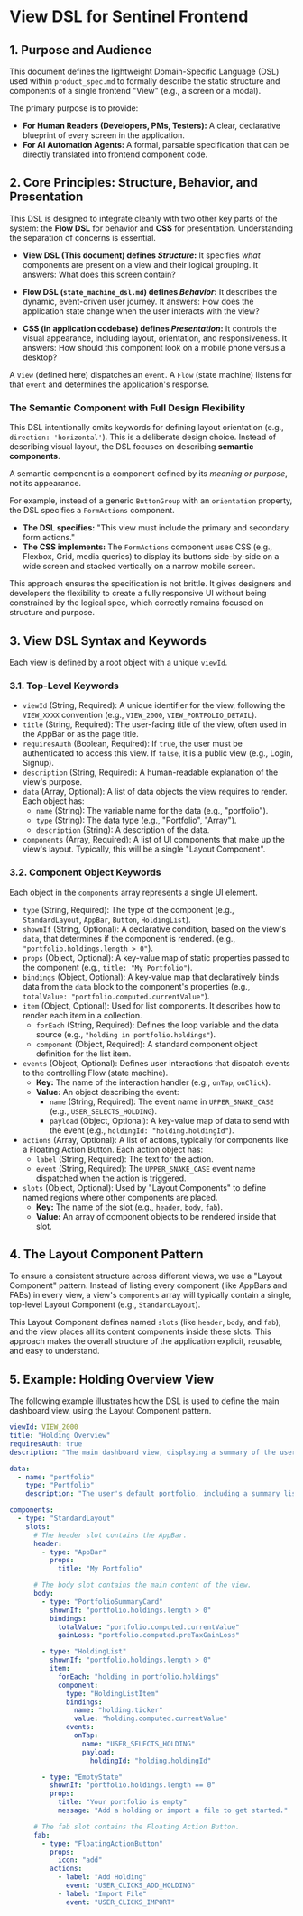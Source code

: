 # View DSL for Sentinel Frontend

## 1. Purpose and Audience

This document defines the lightweight Domain-Specific Language (DSL) used within `product_spec.md` to formally describe the static structure and components of a single frontend "View" (e.g., a screen or a modal).

The primary purpose is to provide:
- **For Human Readers (Developers, PMs, Testers):** A clear, declarative blueprint of every screen in the application.
- **For AI Automation Agents:** A formal, parsable specification that can be directly translated into frontend component code.

## 2. Core Principles: Structure, Behavior, and Presentation

This DSL is designed to integrate cleanly with two other key parts of the system: the **Flow DSL** for behavior and **CSS** for presentation. Understanding the separation of concerns is essential.

- **View DSL (This document) defines *Structure*:** It specifies *what* components are present on a view and their logical grouping. It answers: What does this screen contain?

- **Flow DSL (`state_machine_dsl.md`) defines *Behavior*:** It describes the dynamic, event-driven user journey. It answers: How does the application state change when the user interacts with the view?

- **CSS (in application codebase) defines *Presentation*:** It controls the visual appearance, including layout, orientation, and responsiveness. It answers: How should this component look on a mobile phone versus a desktop?

A `View` (defined here) dispatches an `event`. A `Flow` (state machine) listens for that `event` and determines the application's response.

### The Semantic Component with Full Design Flexibility

This DSL intentionally omits keywords for defining layout orientation (e.g., `direction: 'horizontal'`). This is a deliberate design choice. Instead of describing visual layout, the DSL focuses on describing **semantic components**.

A semantic component is a component defined by its *meaning or purpose*, not its appearance.

For example, instead of a generic `ButtonGroup` with an `orientation` property, the DSL specifies a `FormActions` component.

- **The DSL specifies:** "This view must include the primary and secondary form actions."
- **The CSS implements:** The `FormActions` component uses CSS (e.g., Flexbox, Grid, media queries) to display its buttons side-by-side on a wide screen and stacked vertically on a narrow mobile screen.

This approach ensures the specification is not brittle. It gives designers and developers the flexibility to create a fully responsive UI without being constrained by the logical spec, which correctly remains focused on structure and purpose.

## 3. View DSL Syntax and Keywords

Each view is defined by a root object with a unique `viewId`.

### 3.1. Top-Level Keywords

- `viewId` (String, Required): A unique identifier for the view, following the `VIEW_XXXX` convention (e.g., `VIEW_2000`, `VIEW_PORTFOLIO_DETAIL`).
- `title` (String, Required): The user-facing title of the view, often used in the AppBar or as the page title.
- `requiresAuth` (Boolean, Required): If `true`, the user must be authenticated to access this view. If `false`, it is a public view (e.g., Login, Signup).
- `description` (String, Required): A human-readable explanation of the view's purpose.
- `data` (Array, Optional): A list of data objects the view requires to render. Each object has:
    - `name` (String): The variable name for the data (e.g., "portfolio").
    - `type` (String): The data type (e.g., "Portfolio", "Array<Holding>").
    - `description` (String): A description of the data.
- `components` (Array, Required): A list of UI components that make up the view's layout. Typically, this will be a single "Layout Component".

### 3.2. Component Object Keywords

Each object in the `components` array represents a single UI element.

- `type` (String, Required): The type of the component (e.g., `StandardLayout`, `AppBar`, `Button`, `HoldingList`).
- `shownIf` (String, Optional): A declarative condition, based on the view's `data`, that determines if the component is rendered. (e.g., `"portfolio.holdings.length > 0"`).
- `props` (Object, Optional): A key-value map of static properties passed to the component (e.g., `title: "My Portfolio"`).
- `bindings` (Object, Optional): A key-value map that declaratively binds data from the `data` block to the component's properties (e.g., `totalValue: "portfolio.computed.currentValue"`).
- `item` (Object, Optional): Used for list components. It describes how to render each item in a collection.
    - `forEach` (String, Required): Defines the loop variable and the data source (e.g., `"holding in portfolio.holdings"`).
    - `component` (Object, Required): A standard component object definition for the list item.
- `events` (Object, Optional): Defines user interactions that dispatch events to the controlling Flow (state machine).
    - **Key:** The name of the interaction handler (e.g., `onTap`, `onClick`).
    - **Value:** An object describing the event:
        - `name` (String, Required): The event name in `UPPER_SNAKE_CASE` (e.g., `USER_SELECTS_HOLDING`).
        - `payload` (Object, Optional): A key-value map of data to send with the event (e.g., `holdingId: "holding.holdingId"`).
- `actions` (Array, Optional): A list of actions, typically for components like a Floating Action Button. Each action object has:
    - `label` (String, Required): The text for the action.
    - `event` (String, Required): The `UPPER_SNAKE_CASE` event name dispatched when the action is triggered.
- `slots` (Object, Optional): Used by "Layout Components" to define named regions where other components are placed.
    - **Key:** The name of the slot (e.g., `header`, `body`, `fab`).
    - **Value:** An array of component objects to be rendered inside that slot.

## 4. The Layout Component Pattern

To ensure a consistent structure across different views, we use a "Layout Component" pattern. Instead of listing every component (like AppBars and FABs) in every view, a view's `components` array will typically contain a single, top-level Layout Component (e.g., `StandardLayout`).

This Layout Component defines named `slots` (like `header`, `body`, and `fab`), and the view places all its content components inside these slots. This approach makes the overall structure of the application explicit, reusable, and easy to understand.

## 5. Example: Holding Overview View

The following example illustrates how the DSL is used to define the main dashboard view, using the Layout Component pattern.

```yaml
viewId: VIEW_2000
title: "Holding Overview"
requiresAuth: true
description: "The main dashboard view, displaying a summary of the user's default portfolio and a list of their holdings."

data:
  - name: "portfolio"
    type: "Portfolio"
    description: "The user's default portfolio, including a summary list of its holdings."

components:
  - type: "StandardLayout"
    slots:
      # The header slot contains the AppBar.
      header:
        - type: "AppBar"
          props:
            title: "My Portfolio"

      # The body slot contains the main content of the view.
      body:
        - type: "PortfolioSummaryCard"
          shownIf: "portfolio.holdings.length > 0"
          bindings:
            totalValue: "portfolio.computed.currentValue"
            gainLoss: "portfolio.computed.preTaxGainLoss"

        - type: "HoldingList"
          shownIf: "portfolio.holdings.length > 0"
          item:
            forEach: "holding in portfolio.holdings"
            component:
              type: "HoldingListItem"
              bindings:
                name: "holding.ticker"
                value: "holding.computed.currentValue"
              events:
                onTap:
                  name: "USER_SELECTS_HOLDING"
                  payload:
                    holdingId: "holding.holdingId"

        - type: "EmptyState"
          shownIf: "portfolio.holdings.length == 0"
          props:
            title: "Your portfolio is empty"
            message: "Add a holding or import a file to get started."

      # The fab slot contains the Floating Action Button.
      fab:
        - type: "FloatingActionButton"
          props:
            icon: "add"
          actions:
            - label: "Add Holding"
              event: "USER_CLICKS_ADD_HOLDING"
            - label: "Import File"
              event: "USER_CLICKS_IMPORT"
```